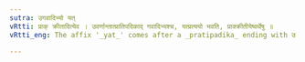 ```yaml
---
sutra: उगवादिभ्यो यत्
vRtti: प्राक् क्रीतादित्येव । उवर्णान्तात्प्रातिपदिकाद् गवादिभ्यश्च, यत्प्रत्ययो भवति, प्राक्क्रीतीयेष्वर्थेषु ॥
vRtti_eng: The affix '_yat_' comes after a _pratipadika_ ending with उ (long or short), and after the words गो and the rest, the senses of the affix being those taught upto _Sutra_ (V. 1.37).

---
```


